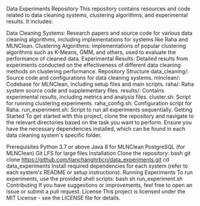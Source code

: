 Data Experiments Repository
This repository contains resources and code related to data cleaning systems, clustering algorithms, and experimental results. It includes:

Data Cleaning Systems: Research papers and source code for various data cleaning algorithms, including implementations for systems like Raha and MLNClean.
Clustering Algorithms: Implementations of popular clustering algorithms such as K-Means, GMM, and others, used to evaluate the performance of cleaned data.
Experimental Results: Detailed results from experiments conducted on the effectiveness of different data cleaning methods on clustering performance.
Repository Structure
data_cleaning/: Source code and configurations for data cleaning systems.
mlnclean/: Codebase for MLNClean, including setup files and main scripts.
raha/: Raha system source code and supplementary files.
results/: Contains experimental results, including metrics and analysis files.
cluster.sh: Script for running clustering experiments.
raha_config.sh: Configuration script for Raha.
run_experiment.sh: Script to run all experiments sequentially.
Getting Started
To get started with this project, clone the repository and navigate to the relevant directories based on the task you want to perform. Ensure you have the necessary dependencies installed, which can be found in each data cleaning system's specific folder.

Prerequisites
Python 3.7 or above
Java 8 for MLNClean
PostgreSQL (for MLNClean)
Git LFS for large files
Installation
Clone the repository:
bash
git clone https://github.com/tianchanghrbcn/data_experiments.git
cd data_experiments
Install required dependencies for each system (refer to each system's README or setup instructions).
Running Experiments
To run experiments, use the provided shell scripts:
bash
sh run_experiment.sh
Contributing
If you have suggestions or improvements, feel free to open an issue or submit a pull request.
License
This project is licensed under the MIT License - see the LICENSE file for details.
